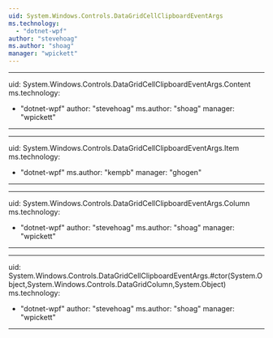 ```yaml
---
uid: System.Windows.Controls.DataGridCellClipboardEventArgs
ms.technology: 
  - "dotnet-wpf"
author: "stevehoag"
ms.author: "shoag"
manager: "wpickett"
---
```


---
uid: System.Windows.Controls.DataGridCellClipboardEventArgs.Content
ms.technology: 
  - "dotnet-wpf"
author: "stevehoag"
ms.author: "shoag"
manager: "wpickett"
---

---
uid: System.Windows.Controls.DataGridCellClipboardEventArgs.Item
ms.technology: 
  - "dotnet-wpf"
ms.author: "kempb"
manager: "ghogen"
---

---
uid: System.Windows.Controls.DataGridCellClipboardEventArgs.Column
ms.technology: 
  - "dotnet-wpf"
author: "stevehoag"
ms.author: "shoag"
manager: "wpickett"
---

---
uid: System.Windows.Controls.DataGridCellClipboardEventArgs.#ctor(System.Object,System.Windows.Controls.DataGridColumn,System.Object)
ms.technology: 
  - "dotnet-wpf"
author: "stevehoag"
ms.author: "shoag"
manager: "wpickett"
---
